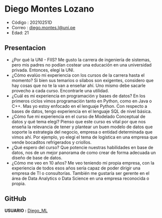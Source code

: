 # Diego Montes Lozano
* Código : 20210251D
* Correo : diego.montes.l@uni.pe
* Edad: 21
## Presentacion
* ¿Por qué la UNI - FIIS?
  Me gusto la carrera de ingeniería de sistemas, pero mis padres no podían costear una educación en una universidad privada. Entonces, elegí la UNI.
* ¿Cómo evalúo mi experiencia con los cursos de la carrera hasta el momento?
Si bien sus temarios o silabos son exigentes, considero que hay cosas que no te la van a enseñar ahí. Uno mismo debe sacarle provecho a cada curso. Encontrarle una utilidad.
* ¿Cuál es mi experiencia en programación y bases de datos?
En los primeros ciclos vimos programación tanto en Python, como en Java o C++. Mas yo estoy enfocado en el lenguaje Python. Con respecto a bases de datos, tengo experiencia en el lenguaje SQL de nivel básica.
* ¿Cómo fue mi experiencia en el curso de Modelado Conceptual de datos y qué tema elegí?
Pienso que este curso es vital por que nos enseña la relevancia de tener y plantear un buen modelo de datos que soporte la estrategia del negocio, empresa o entidad determinada que vimos ahí. Por ejemplo, yo elegí el tema de logística en una empresa que vende bocaditos refrigerados y criollos.
* ¿Qué espero del curso?
Que potencie nuestras habilidades en base de datos, nos de un mejor panorama de como crear de forma adecuada un diseño de base de datos.
* ¿Cómo me veo en 10 años?
Me veo teniendo mi propia empresa, con la experiencia de todos esos años sería capaz de poder dirigir una empresa de TI o consultorías. También me gustaría ser gerente en el área de Data Analytics o Data Science en una empresa reconocida o propia.

## GitHub
**USUARIO :** [Diego_ML](https://github.com/Diego-ML)
